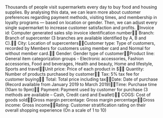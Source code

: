 Thousands of people visit supermarkets every day to buy food and housing supplies. By analysing this data, we can learn more about customer preferences regarding payment methods, visiting times, and membership in loyalty programs — based on location or gender. Then, we can adjust every single supermarket to increase customer satisfaction and profits.
Invoice id: Computer generated sales slip invoice identification number
Branch: Branch of supercenter (3 branches are available identified by A, B and C).
City: Location of supercentersCustomer type: Type of customers, recorded by Members for customers using member card and Normal for without member card.
Gender: Gender type of customerProduct line: General item categorization groups - Electronic accessories, Fashion accessories, Food and beverages, Health and beauty, Home and lifestyle, Sports and travelUnit price: Price of each product in $
Quantity: Number of products purchased by customer
Tax: 5% tax fee for customer buying
Total: Total price including taxDate: Date of purchase (Record available from January 2019 to March 2019)Time: Purchase time (10am to 9pm)
Payment: Payment used by customer for purchase (3 methods are available – Cash, Credit card and Ewallet)
COGS: Cost of goods soldGross margin percentage: Gross margin percentageGross 
income: Gross incomeRating: Customer stratification rating on their overall shopping experience (On a scale of 1 to 10)

